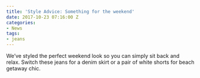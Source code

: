 ```yaml
---
title: 'Style Advice: Something for the weekend'
date: 2017-10-23 07:16:00 Z
categories:
- News
tags:
- jeans
---
```


We’ve styled the perfect weekend look so you can simply sit back and relax. Switch these jeans for a denim skirt or a pair of white shorts for beach getaway chic.